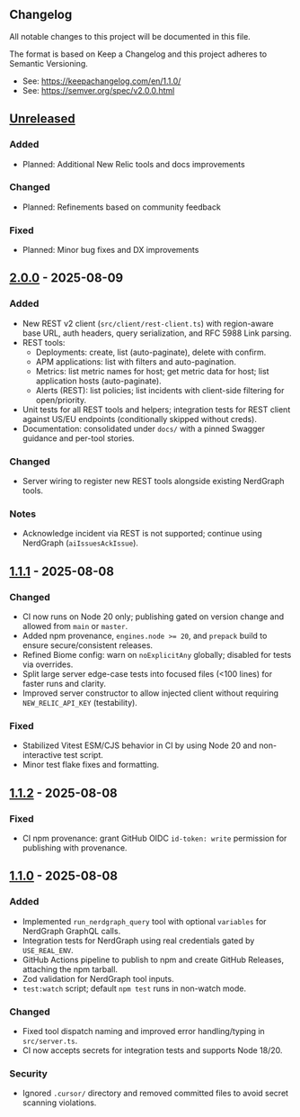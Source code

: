 ## Changelog

All notable changes to this project will be documented in this file.

The format is based on Keep a Changelog and this project adheres to Semantic Versioning.

- See: https://keepachangelog.com/en/1.1.0/
- See: https://semver.org/spec/v2.0.0.html

## [Unreleased]

### Added

- Planned: Additional New Relic tools and docs improvements

### Changed

- Planned: Refinements based on community feedback

### Fixed

- Planned: Minor bug fixes and DX improvements

## [2.0.0] - 2025-08-09

### Added

- New REST v2 client (`src/client/rest-client.ts`) with region-aware base URL, auth headers, query serialization, and RFC 5988 Link parsing.
- REST tools:
  - Deployments: create, list (auto-paginate), delete with confirm.
  - APM applications: list with filters and auto-pagination.
  - Metrics: list metric names for host; get metric data for host; list application hosts (auto-paginate).
  - Alerts (REST): list policies; list incidents with client-side filtering for open/priority.
- Unit tests for all REST tools and helpers; integration tests for REST client against US/EU endpoints (conditionally skipped without creds).
- Documentation: consolidated under `docs/` with a pinned Swagger guidance and per-tool stories.

### Changed

- Server wiring to register new REST tools alongside existing NerdGraph tools.

### Notes

- Acknowledge incident via REST is not supported; continue using NerdGraph (`aiIssuesAckIssue`).

## [1.1.1] - 2025-08-08

### Changed

- CI now runs on Node 20 only; publishing gated on version change and allowed from `main` or `master`.
- Added npm provenance, `engines.node >= 20`, and `prepack` build to ensure secure/consistent releases.
- Refined Biome config: warn on `noExplicitAny` globally; disabled for tests via overrides.
- Split large server edge-case tests into focused files (<100 lines) for faster runs and clarity.
- Improved server constructor to allow injected client without requiring `NEW_RELIC_API_KEY` (testability).

### Fixed

- Stabilized Vitest ESM/CJS behavior in CI by using Node 20 and non-interactive test script.
- Minor test flake fixes and formatting.

## [1.1.2] - 2025-08-08

### Fixed

- CI npm provenance: grant GitHub OIDC `id-token: write` permission for publishing with provenance.

## [1.1.0] - 2025-08-08

### Added

- Implemented `run_nerdgraph_query` tool with optional `variables` for NerdGraph GraphQL calls.
- Integration tests for NerdGraph using real credentials gated by `USE_REAL_ENV`.
- GitHub Actions pipeline to publish to npm and create GitHub Releases, attaching the npm tarball.
- Zod validation for NerdGraph tool inputs.
- `test:watch` script; default `npm test` runs in non-watch mode.

### Changed

- Fixed tool dispatch naming and improved error handling/typing in `src/server.ts`.
- CI now accepts secrets for integration tests and supports Node 18/20.

### Security

- Ignored `.cursor/` directory and removed committed files to avoid secret scanning violations.

[Unreleased]: https://github.com/cloudbring/newrelic-mcp/compare/v2.0.0...HEAD
[2.0.0]: https://github.com/cloudbring/newrelic-mcp/compare/v1.1.2...v2.0.0
[1.1.2]: https://github.com/cloudbring/newrelic-mcp/compare/v1.1.1...v1.1.2
[1.1.1]: https://github.com/cloudbring/newrelic-mcp/compare/v1.1.0...v1.1.1
[1.1.0]: https://github.com/cloudbring/newrelic-mcp/releases/tag/v1.1.0
